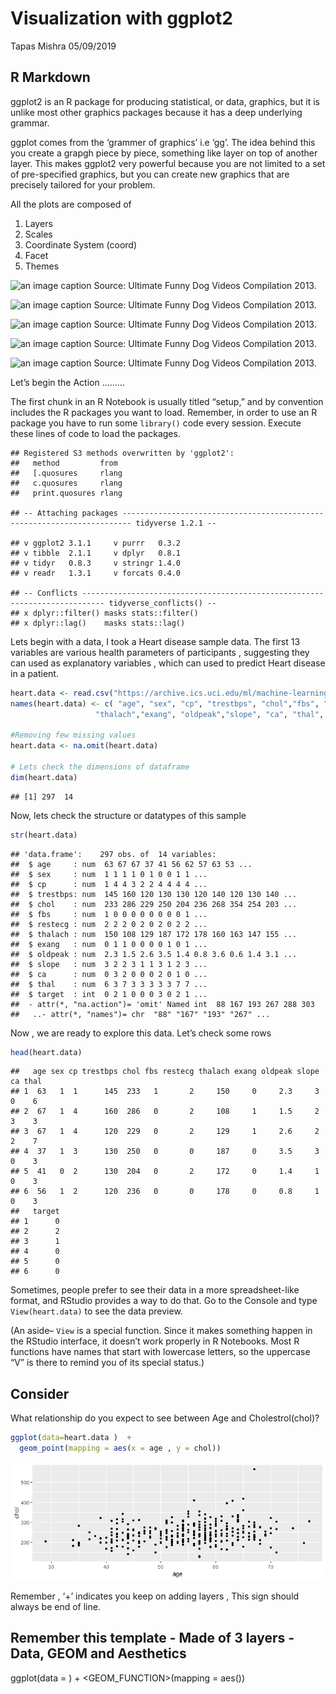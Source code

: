 Visualization with ggplot2
================
Tapas Mishra
05/09/2019

## R Markdown

ggplot2 is an R package for producing statistical, or data, graphics,
but it is unlike most other graphics packages because it has a deep
underlying grammar.

ggplot comes from the ‘grammer of graphics’ i.e ‘gg’. The idea behind
this you create a grapgh piece by piece, something like layer on top of
another layer. This makes ggplot2 very powerful because you are not
limited to a set of pre-specified graphics, but you can create new
graphics that are precisely tailored for your problem.

All the plots are composed of

1.  Layers
2.  Scales
3.  Coordinate System (coord)
4.  Facet
5.  Themes

![an image caption Source: Ultimate Funny Dog Videos Compilation
2013.](E:\\Projects\\Tidyverse%20Repo\\images\\first_layer.jpg)

![an image caption Source: Ultimate Funny Dog Videos Compilation
2013.](E:\\Projects\\Tidyverse%20Repo\\images\\second_layer.png)

![an image caption Source: Ultimate Funny Dog Videos Compilation
2013.](E:\\Projects\\Tidyverse%20Repo\\images\\third_layer.jpg)

![an image caption Source: Ultimate Funny Dog Videos Compilation
2013.](E:\\Projects\\Tidyverse%20Repo\\images\\fourth_layer.jpg)

![an image caption Source: Ultimate Funny Dog Videos Compilation
2013.](E:\\Projects\\Tidyverse%20Repo\\images\\fifth_layer.jpg)

Let’s begin the Action ………

The first chunk in an R Notebook is usually titled “setup,” and by
convention includes the R packages you want to load. Remember, in order
to use an R package you have to run some `library()` code every session.
Execute these lines of code to load the packages.

    ## Registered S3 methods overwritten by 'ggplot2':
    ##   method         from 
    ##   [.quosures     rlang
    ##   c.quosures     rlang
    ##   print.quosures rlang

    ## -- Attaching packages ------------------------------------------------------------------------ tidyverse 1.2.1 --

    ## v ggplot2 3.1.1     v purrr   0.3.2
    ## v tibble  2.1.1     v dplyr   0.8.1
    ## v tidyr   0.8.3     v stringr 1.4.0
    ## v readr   1.3.1     v forcats 0.4.0

    ## -- Conflicts --------------------------------------------------------------------------- tidyverse_conflicts() --
    ## x dplyr::filter() masks stats::filter()
    ## x dplyr::lag()    masks stats::lag()

Lets begin with a data, I took a Heart disease sample data. The first 13
variables are various health parameters of participants , suggesting
they can used as explanatory variables , which can used to predict Heart
disease in a
patient.

``` r
heart.data <- read.csv("https://archive.ics.uci.edu/ml/machine-learning-databases/heart-disease/processed.cleveland.data",header=FALSE,sep=",",na.strings = '?')
names(heart.data) <- c( "age", "sex", "cp", "trestbps", "chol","fbs", "restecg",
                   "thalach","exang", "oldpeak","slope", "ca", "thal", "target")

#Removing few missing values
heart.data <- na.omit(heart.data)

# Lets check the dimensions of dataframe
dim(heart.data)
```

    ## [1] 297  14

Now, lets check the structure or datatypes of this sample

``` r
str(heart.data)
```

    ## 'data.frame':    297 obs. of  14 variables:
    ##  $ age     : num  63 67 67 37 41 56 62 57 63 53 ...
    ##  $ sex     : num  1 1 1 1 0 1 0 0 1 1 ...
    ##  $ cp      : num  1 4 4 3 2 2 4 4 4 4 ...
    ##  $ trestbps: num  145 160 120 130 130 120 140 120 130 140 ...
    ##  $ chol    : num  233 286 229 250 204 236 268 354 254 203 ...
    ##  $ fbs     : num  1 0 0 0 0 0 0 0 0 1 ...
    ##  $ restecg : num  2 2 2 0 2 0 2 0 2 2 ...
    ##  $ thalach : num  150 108 129 187 172 178 160 163 147 155 ...
    ##  $ exang   : num  0 1 1 0 0 0 0 1 0 1 ...
    ##  $ oldpeak : num  2.3 1.5 2.6 3.5 1.4 0.8 3.6 0.6 1.4 3.1 ...
    ##  $ slope   : num  3 2 2 3 1 1 3 1 2 3 ...
    ##  $ ca      : num  0 3 2 0 0 0 2 0 1 0 ...
    ##  $ thal    : num  6 3 7 3 3 3 3 3 7 7 ...
    ##  $ target  : int  0 2 1 0 0 0 3 0 2 1 ...
    ##  - attr(*, "na.action")= 'omit' Named int  88 167 193 267 288 303
    ##   ..- attr(*, "names")= chr  "88" "167" "193" "267" ...

Now , we are ready to explore this data. Let’s check some
    rows

``` r
head(heart.data)
```

    ##   age sex cp trestbps chol fbs restecg thalach exang oldpeak slope ca thal
    ## 1  63   1  1      145  233   1       2     150     0     2.3     3  0    6
    ## 2  67   1  4      160  286   0       2     108     1     1.5     2  3    3
    ## 3  67   1  4      120  229   0       2     129     1     2.6     2  2    7
    ## 4  37   1  3      130  250   0       0     187     0     3.5     3  0    3
    ## 5  41   0  2      130  204   0       2     172     0     1.4     1  0    3
    ## 6  56   1  2      120  236   0       0     178     0     0.8     1  0    3
    ##   target
    ## 1      0
    ## 2      2
    ## 3      1
    ## 4      0
    ## 5      0
    ## 6      0

Sometimes, people prefer to see their data in a more spreadsheet-like
format, and RStudio provides a way to do that. Go to the Console and
type `View(heart.data)` to see the data preview.

(An aside– `View` is a special function. Since it makes something happen
in the RStudio interface, it doesn’t work properly in R Notebooks. Most
R functions have names that start with lowercase letters, so the
uppercase “V” is there to remind you of its special status.)

## Consider

What relationship do you expect to see between Age and Cholestrol(chol)?

``` r
ggplot(data=heart.data )  +
  geom_point(mapping = aes(x = age , y = chol))
```

![](Visualization_with_ggplot2_files/figure-gfm/unnamed-chunk-4-1.png)<!-- -->

Remember , ‘+’ indicates you keep on adding layers , This sign should
always be end of line.

## Remember this template - Made of 3 layers - Data, GEOM and Aesthetics

ggplot(data = <DATA>) + <GEOM_FUNCTION>(mapping = aes(<MAPPINGS>))

